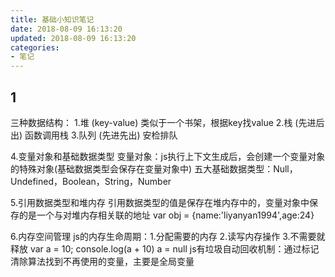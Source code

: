 ```yaml
---
title: 基础小知识笔记
date: 2018-08-09 16:13:20
updated: 2018-08-09 16:13:20
categories:
- 笔记
---
```

## 1
三种数据结构：
1.堆 (key-value) 类似于一个书架，根据key找value
2.栈 (先进后出) 函数调用栈
3.队列 (先进先出) 安检排队


4.变量对象和基础数据类型
 变量对象：js执行上下文生成后，会创建一个变量对象的特殊对象(基础数据类型会保存在变量对象中)
 五大基础数据类型：Null，Undefined，Boolean，String，Number

5.引用数据类型和堆内存
引用数据类型的值是保存在堆内存中的，变量对象中保存的是一个与对堆内存相关联的地址
var obj = {name:'liyanyan1994',age:24}

6.内存空间管理
js的内存生命周期：1.分配需要的内存 2.读写内存操作 3.不需要就释放
   var a = 10;
   console.log(a + 10)
   a = null 
js有垃圾自动回收机制：通过标记清除算法找到不再使用的变量，主要是全局变量
